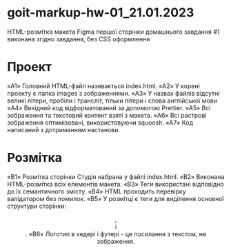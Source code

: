 # goit-markup-hw-01_21.01.2023
HTML-розмітка макета Figma першої сторінки домашнього завдання #1 виконана згідно завдання, без CSS оформлення
# Проект
«A1» Головний HTML-файл називається index.html.
«A2» У корені проекту є папка images з зображеннями.
«A3» У назвах файлів відсутні великі літери, пробіли і трансліт, тільки літери і слова англійської мови
«A4» Вихідний код відформатований за допомогою Prettier.
«A5» Всі зображення та текстовий контент взяті з макета.
«A6» Всі растрові зображення оптимізовані, використовуючи squoosh.
«A7» Код написаний з дотриманням настанови.
# Розмітка
«B1» Розмітка сторінки Студія набрана у файлі index.html.
«B2» Виконана HTML-розмітка всіх елементів макета.
«B3» Теги використані відповідно до їх семантичного змісту.
«B4» HTML проходить перевірку валідатором без помилок.
«B5» У розмітці є теги для виділення основної структури сторінки: <header>, <main> і <footer>.
«B6» Логотип в хедері і футері - це посилання з текстом, не зображення.
<!-- «B7» Тег <nav> використаний один раз на сторінці - в хедері.
«B8» Контакти в хедері (пошта і телефон) знаходяться за межами тегу <nav>.
«B9» Тег <h1> використаний один раз на сторінці.
«B10» Елемент з текстом "Замовити послугу" - це кнопка з type="button".
«B11» Заголовки секцій розмічені тегом <h2>.
«B12» У тегів <img> вказані атрибути розмірів, як мінімум width.
«B13» У тегів <img> є атрибут alt, який заповнений коротким описом про те, що зображено на малюнку.
«B14» Зображення експортовані з макета у форматі jpg.
«B15» Групи однотипних елементів зібрані у списки <ul>.
«B16» Тег <address> використаний тільки у футері. -->

